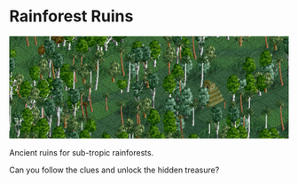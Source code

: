 # Rainforest Ruins

![Rainforest Ruins header](docs/ruins.png)

Ancient ruins for sub-tropic rainforests.

Can you follow the clues and unlock the hidden treasure?
